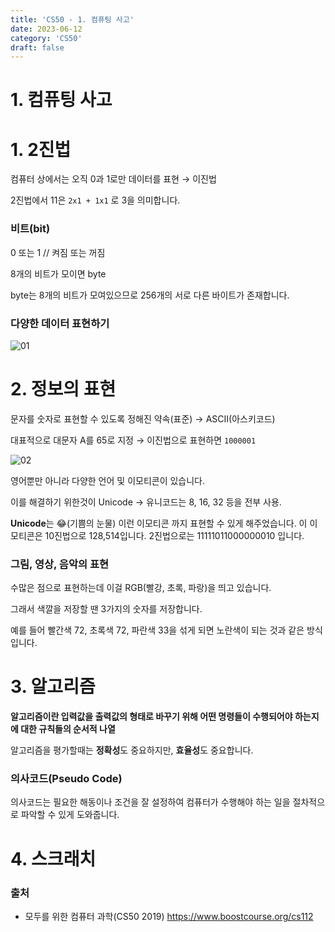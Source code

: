 ```yaml
---
title: 'CS50 - 1. 컴퓨팅 사고'
date: 2023-06-12
category: 'CS50'
draft: false
---
```


# 1. 컴퓨팅 사고

# 1. 2진법

컴퓨터 상에서는 오직 0과 1로만 데이터를 표현 → 이진법

2진법에서 11은 `2x1 + 1x1` 로 3을 의미합니다.

### 비트(bit)

0 또는 1 // 켜짐 또는 꺼짐

8개의 비트가 모이면 byte

byte는 8개의 비트가 모여있으므로 256개의 서로 다른 바이트가 존재합니다.

### 다양한 데이터 표현하기

![01](https://github.com/kses1010/sunny-devlog/assets/49144662/56609761-a36c-4ee7-8053-45e8f53bc185)

# 2. 정보의 표현

문자를 숫자로 표현할 수 있도록 정해진 약속(표준) → ASCII(아스키코드)

대표적으로 대문자 A를 65로 지정 → 이진법으로 표현하면 `1000001`

![02](https://github.com/kses1010/sunny-devlog/assets/49144662/360a0d24-3967-4e47-8ca8-70202abea2b0)

영어뿐만 아니라 다양한 언어 및 이모티콘이 있습니다.

이를 해결하기 위한것이 Unicode → 유니코드는 8, 16, 32 등을 전부 사용.

**Unicode**는 😂(기쁨의 눈물) 이런 이모티콘 까지 표현할 수 있게 해주었습니다. 이 이모티콘은 10진법으로 128,514입니다. 2진법으로는 11111011000000010 입니다.

### 그림, 영상, 음악의 표현

수많은 점으로 표현하는데 이걸 RGB(빨강, 초록, 파랑)을 띄고 있습니다.

그래서 색깔을 저장할 땐 3가지의 숫자를 저장합니다.

예를 들어 빨간색 72, 초록색 72, 파란색 33을 섞게 되면 노란색이 되는 것과 같은 방식입니다.

# 3. 알고리즘

**알고리즘이란 입력값을 출력값의 형태로 바꾸기 위해 어떤 명령들이 수행되어야 하는지에 대한 규칙들의 순서적 나열**

알고리즘을 평가할때는 **정확성**도 중요하지만, **효율성**도 중요합니다.

### 의사코드(Pseudo Code)

의사코드는 필요한 해동이나 조건을 잘 설정하여 컴퓨터가 수행해야 하는 일을 절차적으로 파악할 수 있게 도와줍니다.

# 4. 스크래치

### 출처

- 모두를 위한 컴퓨터 과학(CS50 2019) https://www.boostcourse.org/cs112

